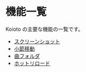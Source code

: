# 機能一覧

Koioto の主要な機能の一覧です。

- [スクリーンショット](screenshot.html)
- [小節移動](measure-move.html)
- [曲フォルダ](song-folder.html)
- [ホットリロード](hotreload.html)